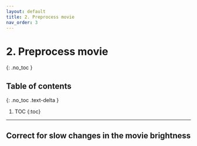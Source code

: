 ```yaml
---
layout: default
title: 2. Preprocess movie
nav_order: 3
---
```


# 2. Preprocess movie
{: .no_toc }

## Table of contents
{: .no_toc .text-delta }

1. TOC
{:toc}

---

## Correct for slow changes in the movie brightness
